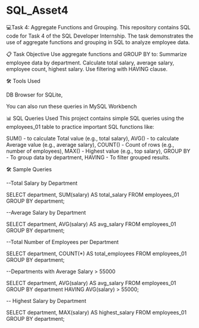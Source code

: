 # SQL_Asset4
💻Task 4: Aggregate Functions and Grouping.
This repository contains SQL code for Task 4 of the SQL Developer Internship. The task demonstrates the use of aggregate functions and grouping in SQL to analyze employee data.


📋 Task Objective
Use aggregate functions and GROUP BY to:
Summarize employee data by department.
Calculate total salary, average salary, employee count, highest salary.
Use filtering with HAVING clause.


🛠 Tools Used

DB Browser for SQLite,

You can also run these queries in MySQL Workbench


📊 SQL Queries Used
This project contains simple SQL queries using the employees_01 table to practice important SQL functions like:

SUM() 	- to calculate Total value (e.g., total salary),
AVG()   - to calculate	Average value (e.g., average salary),
COUNT()	- Count of rows (e.g., number of employees),
MAX() 	- Highest value (e.g., top salary),
GROUP BY -	To group data by department,
HAVING	 - To filter grouped results.

🛠️ Sample Queries

 --Total Salary by Department
 
SELECT department, SUM(salary) AS total_salary
FROM employees_01
GROUP BY department;

--Average Salary by Department

SELECT department, AVG(salary) AS avg_salary
FROM employees_01
GROUP BY department;

--Total Number of Employees per Department

SELECT department, COUNT(*) AS total_employees
FROM employees_01
GROUP BY department;

--Departments with Average Salary > 55000

SELECT department, AVG(salary) AS avg_salary
FROM employees_01
GROUP BY department
HAVING AVG(salary) > 55000;

-- Highest Salary by Department

SELECT department, MAX(salary) AS highest_salary
FROM employees_01
GROUP BY department;




